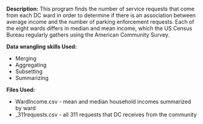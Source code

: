 **Description:** 
This program finds the number of service requests that come from each DC ward in order to determine if there is an association between average income and the number of parking enforcement requests. Each of the eight wards differs in median and mean income, which the US Census Bureau regularly gathers using the American Community Survey.

**Data wrangling skills Used:** 
* Merging
* Aggregating
* Subsetting
* Summarizing

**Files Used:**
* WardIncome.csv - mean and median household incomes summarized by ward
* _311requests.csv - all 311 requests that DC receives from the community
